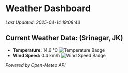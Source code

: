 
# Weather Dashboard

_Last Updated: 2025-04-14 19:08:43_

## Current Weather Data: (Srinagar, JK)
- **Temperature:** 14.6 °C ![Temperature Badge](https://img.shields.io/badge/Temperature-Low%20Temp-blue)
- **Wind Speed:** 0.4 km/h ![Wind Speed Badge](https://img.shields.io/badge/Wind%20Speed-Light%20Wind-blue)

*Powered by Open-Meteo API*
